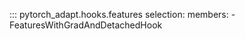 ::: pytorch_adapt.hooks.features
    selection:
      members:
        - FeaturesWithGradAndDetachedHook